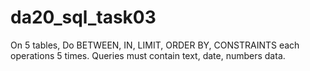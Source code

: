 # da20_sql_task03
On 5 tables, Do BETWEEN, IN, LIMIT, ORDER BY, CONSTRAINTS each operations 5 times. Queries must contain text, date, numbers data. 
